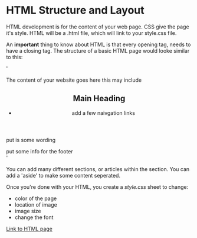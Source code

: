 # HTML Structure and Layout

HTML development is for the content of your web page.  CSS give the page it's style.  HTML will be a .html file, which will link to your style.css file.

An **important** thing to know about HTML is that every opening tag, needs to have a closing tag.  The structure of a basic HTML page would looke similar to this:

'<!DOCTYPE html>
<html>
    <head>
        <title>
        This is what goes on the tab in your bowser
        </title>
    </head>
    <body> 
    The content of your website goes here this may include
       <header>
            <h2> Main Heading </h2>
            <nav> 
                <ul>
                    <li> add a few naivgation links </li>
                </ul>
            </nav>
        </header>
        <section>
            <p> put is some wording </p>
        </section>
    <footer> put some info for the footer </footer>
    </body>
</html>'

You can add many different sections, or articles within the section.  You can add a 'aside' to make some content seperated.

Once you're done with your HTML, you create a *style.css* sheet to change:

- color of the page
- location of image
- image size 
- change the font

[Link to HTML page](http://127.0.0.1:5500/html-css-js/index.html)
